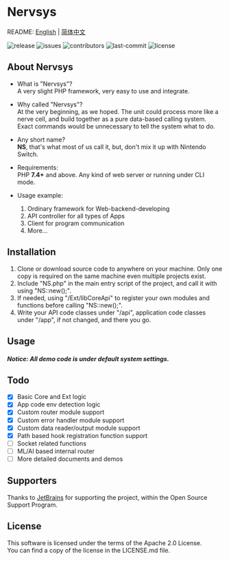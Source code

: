# Nervsys

README: [English](README.md) | [简体中文](README_CN.md)

![release](https://img.shields.io/badge/release-8.0.0-blue?style=flat-square)
![issues](https://img.shields.io/github/issues/Jerry-Shaw/NervSys?style=flat-square)
![contributors](https://img.shields.io/github/contributors/Jerry-Shaw/NervSys?style=flat-square)
![last-commit](https://img.shields.io/github/last-commit/Jerry-Shaw/NervSys?style=flat-square)
![license](https://img.shields.io/github/license/Jerry-Shaw/NervSys?style=flat-square)  

## About Nervsys

* What is "Nervsys"?  
A very slight PHP framework, very easy to use and integrate.  

* Why called "Nervsys"?  
At the very beginning, as we hoped. The unit could process more like a nerve cell, and build together as a pure data-based calling system. Exact commands would be unnecessary to tell the system what to do.  

* Any short name?  
**NS**, that's what most of us call it, but, don't mix it up with Nintendo Switch.  

* Requirements:  
PHP **7.4+** and above. Any kind of web server or running under CLI mode.  

* Usage example:  
    1. Ordinary framework for Web-backend-developing
    2. API controller for all types of Apps
    3. Client for program communication
    4. More...

## Installation

1. Clone or download source code to anywhere on your machine. Only one copy is required on the same machine even multiple projects exist.
2. Include "NS.php" in the main entry script of the project, and call it with using "NS::new();".
3. If needed, using "/Ext/libCoreApi" to register your own modules and functions before calling "NS::new();".
4. Write your API code classes under "/api", application code classes under "/app", if not changed, and there you go.

## Usage

##### Notice: All demo code is under default system settings.












## Todo
- [x] Basic Core and Ext logic
- [x] App code env detection logic
- [x] Custom router module support
- [x] Custom error handler module support
- [x] Custom data reader/output module support
- [x] Path based hook registration function support
- [ ] Socket related functions
- [ ] ML/AI based internal router
- [ ] More detailed documents and demos

## Supporters

Thanks to [JetBrains](https://www.jetbrains.com/?from=Nervsys) for supporting the project, within the Open Source Support Program.  

## License

This software is licensed under the terms of the Apache 2.0 License.  
You can find a copy of the license in the LICENSE.md file.
